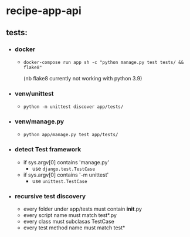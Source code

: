 # recipe-app-api

## tests:

- ### docker
    - `docker-compose run app sh -c "python manage.py test tests/ && flake8"`

      (nb flake8 currently not working with python 3.9)
- ### venv/unittest
    - `python -m unittest discover app/tests/`
- ### venv/manage.py
    - `python app/manage.py test app/tests/`

- ### detect Test framework
    - if sys.argv[0] contains 'manage.py'
        - use `django.test.TestCase`
    - if sys.argv[0] contains '-m unittest'
        - use `unittest.TestCase`

- ### recursive test discovery
    - every folder under app/tests must contain __init__.py
    - every script name must match test*.py
    - every class must subclasas TestCase
    - every test method name must match test*
    
